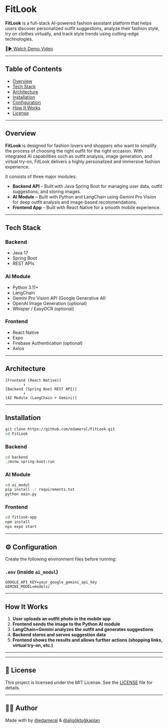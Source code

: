 #  FitLook

**FitLook** is a full-stack AI-powered fashion assistant platform that helps users discover personalized outfit suggestions, analyze their fashion style, try on clothes virtually, and track style trends using cutting-edge technologies.

📌[▶ Watch Demo Video](https://youtube.com/shorts/EXZVHKMMLDE?si=tGrBrgDE_OBIkdfH)

---

## Table of Contents

- [Overview](#overview)
- [Tech Stack](#tech-stack)
- [Architecture](#architecture)
- [Installation](#installation)
- [Configuration](#configuration)
- [How It Works](#how-it-works)
- [License](#license)

---

## Overview

**FitLook** is designed for fashion lovers and shoppers who want to simplify the process of choosing the right outfit for the right occasion. With integrated AI capabilities such as outfit analysis, image generation, and virtual try-on, FitLook delivers a highly personalized and immersive fashion experience.

It consists of three major modules:

-  **Backend API** – Built with Java Spring Boot for managing user data, outfit suggestions, and storing images.
-  **AI Module** – Built with Python and LangChain using Gemini Pro Vision for deep outfit analysis and image-based recommendations.
-  **Frontend App** – Built with React Native for a smooth mobile experience.

---

##  Tech Stack

###  Backend
- Java 17
- Spring Boot
- REST APIs

###  AI Module
- Python 3.11+
- LangChain
- Gemini Pro Vision API (Google Generative AI)
- OpenAI Image Generation (optional)
- Whisper / EasyOCR (optional)

###  Frontend
- React Native
- Expo
- Firebase Authentication (optional)
- Axios

---

## Architecture

```text
[Frontend (React Native)]
        ⬇️
[Backend (Spring Boot REST API)]
        ⬇️
[AI Module (LangChain + Gemini)]
```



---

## Installation

```bash
git clone https://github.com/edameral/FitLook.git
cd FitLook
```

### Backend
```bash
cd backend
./mvnw spring-boot:run
```

### AI Module
```bash
cd ai_modul
pip install -r requirements.txt
python main.py
```

### Frontend
```bash
cd fitlook-app
npm install
npx expo start
```

---

## ⚙️ Configuration

Create the following environment files before running:

### `.env` (inside `ai_modul`)
```env
GOOGLE_API_KEY=your_google_gemini_api_key
GEMINI_MODEL=models/

```



---

## How It Works

1. **User uploads an outfit photo in the mobile app**
2. **Frontend sends the image to the Python AI module**
3. **LangChain+Gemini analyzes the outfit and generates suggestions**
4. **Backend stores and serves suggestion data**
5. **Frontend shows the results and allows further actions (shopping links, virtual try-on, etc.)**

---

---


## 📄 License

This project is licensed under the MIT License. See the [LICENSE](LICENSE) file for details.

---

## 🙋‍♀️ Author

Made with by [@edameral](https://github.com/edameral) & [@aligöktuğkaplan](https://github.com/goktugkaplan)
